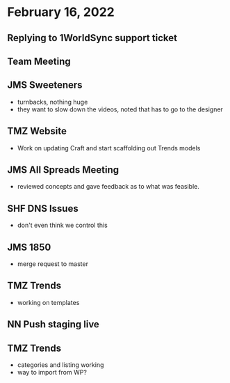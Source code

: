 # February 16, 2022

## Replying to 1WorldSync support ticket

## Team Meeting

## JMS Sweeteners
- turnbacks, nothing huge
- they want to slow down the videos, noted that has to go to the designer

## TMZ Website
- Work on updating Craft and start scaffolding out Trends models

## JMS All Spreads Meeting
- reviewed concepts and gave feedback as to what was feasible.

## SHF DNS Issues
- don't even think we control this

## JMS 1850
- merge request to master

## TMZ Trends
- working on templates

## NN Push staging live

## TMZ Trends
- categories and listing working
- way to import from WP?